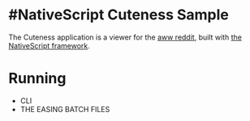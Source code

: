 #NativeScript Cuteness Sample
============================

The Cuteness application is a viewer for the
[aww reddit](http://www.reddit.com/r/aww), built with
[the NativeScript framework](http://www.nativescript.org).

# Running
- CLI
- THE EASING BATCH FILES